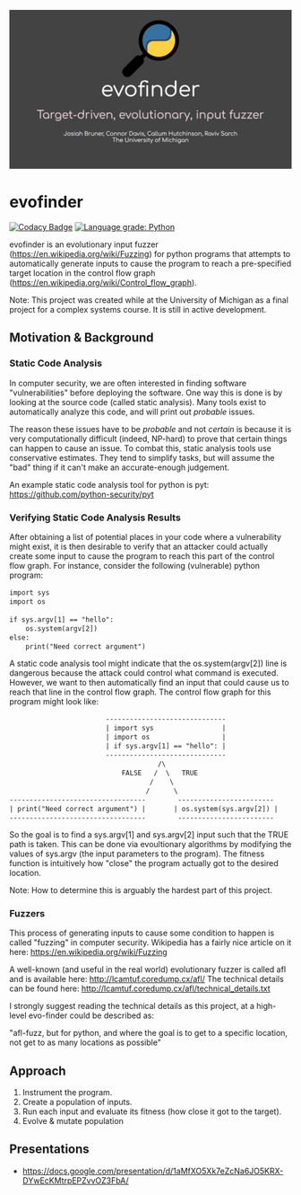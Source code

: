![alt text](
https://raw.githubusercontent.com/JosiahOne/evofinder/master/header.png "Header")
# evofinder

[![Codacy Badge](https://api.codacy.com/project/badge/Grade/3ee8fb601041413d9d6bbdc287b86b38)](https://app.codacy.com/app/josiah/evofinder?utm_source=github.com&utm_medium=referral&utm_content=JosiahOne/evofinder&utm_campaign=badger)
[![Language grade: Python](https://img.shields.io/lgtm/grade/python/g/JosiahOne/evofinder.svg?logo=lgtm&logoWidth=18)](https://lgtm.com/projects/g/JosiahOne/evofinder/context:python)

evofinder is an evolutionary input fuzzer
(https://en.wikipedia.org/wiki/Fuzzing) for python programs that attempts to
automatically generate inputs to cause the program to reach a pre-specified
target location in the control flow graph
(https://en.wikipedia.org/wiki/Control_flow_graph).

Note: This project was created while at the University of Michigan as a final project for a complex systems course. It is still in active development.

## Motivation & Background

### Static Code Analysis
In computer security, we are often interested in finding software
"vulnerabilities" before deploying the software. One way this is done is by
looking at the source code (called static analysis). Many tools exist to
automatically analyze this code, and will print out *probable* issues.

The reason these issues have to be *probable* and not *certain* is because
it is very computationally difficult (indeed, NP-hard) to prove that certain
things can happen to cause an issue. To combat this, static analysis tools
use conservative estimates. They tend to simplify tasks, but will assume the
"bad" thing if it can't make an accurate-enough judgement.

An example static code analysis tool for python is pyt:
https://github.com/python-security/pyt

### Verifying Static Code Analysis Results
After obtaining a list of potential places in your code where a vulnerability
might exist, it is then desirable to verify that an attacker could actually
create some input to cause the program to reach this part of the control flow
graph. For instance, consider the following (vulnerable) python program:

    import sys
    import os
    
    if sys.argv[1] == "hello":
        os.system(argv[2])
    else:
        print("Need correct argument")
    
    
A static code analysis tool might indicate that the os.system(argv[2]) line
is dangerous because the attack could control what command is executed. However,
we want to then automatically find an input that could cause us to reach that
line in the control flow graph. The control flow graph for this program might
look like:

                            ------------------------------
                            | import sys                 |
                            | import os                  |
                            | if sys.argv[1] == "hello": |
                            ------------------------------
                                         /\
                                FALSE   /  \   TRUE
                                       /    \
                                      /      \
    ----------------------------------        ------------------------
    | print("Need correct argument") |       | os.system(sys.argv[2]) |
    ----------------------------------        ------------------------


So the goal is to find a sys.argv[1] and sys.argv[2] input such that the TRUE
path is taken. This can be done via evoultionary algorithms by modifying the
values of sys.argv (the input parameters to the program). The fitness function
is intuitively how "close" the program actually got to the desired location.

Note: How to determine this is arguably the hardest part of this project.

### Fuzzers

This process of generating inputs to cause some condition to happen is called
"fuzzing" in computer security. Wikipedia has a fairly nice article on it here:
https://en.wikipedia.org/wiki/Fuzzing

A well-known (and useful in the real world) evolutionary fuzzer is called
afl and is available here: http://lcamtuf.coredump.cx/afl/ The technical details
can be found here:
http://lcamtuf.coredump.cx/afl/technical_details.txt

I strongly suggest reading the technical details as this project, at a
high-level evo-finder could be described as:

"afl-fuzz, but for python, and where the goal is to get to a specific location,
not get to as many locations as possible"

## Approach

1. Instrument the program.
2. Create a population of inputs.
3. Run each input and evaluate its fitness (how close it got to the target).
4. Evolve & mutate population

## Presentations
* https://docs.google.com/presentation/d/1aMfXO5Xk7eZcNa6JO5KRX-DYwEcKMtrpEPZvvOZ3FbA/
